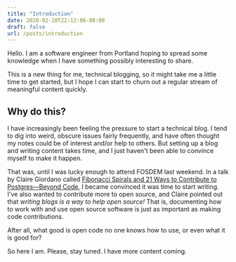 ```yaml
---
title: "Introduction"
date: 2020-02-10T22:12:06-08:00
draft: false
url: /posts/introduction
---
```


Hello. I am a software engineer from Portland hoping to spread some knowledge
when I have something possibly interesting to share.

This is a new thing for me, technical blogging, so it might take me a little
time to get started, but I hope I can start to churn out a regular stream of
meaningful content quickly.

## Why do this?

I have increasingly been feeling the pressure to start a technical blog.  I
tend to dig into weird, obscure issues fairly frequently, and have often
thought my notes could be of interest and/or help to others. But setting up a
blog and writing content takes time, and I just haven't been able to convince
myself to make it happen.

That was, until I was lucky enough to attend FOSDEM last weekend.  In a talk by
Claire Giordano called [Fibonacci Spirals and 21 Ways to Contribute to
Postgres—Beyond
Code](https://fosdem.org/2020/schedule/event/postgresql_fibonacci_spirals_and_21_ways_to_contribute_to_postgres_beyond_code/),
I became convinced it was time to start writing.  I've also wanted to
contribute more to open source, and Claire pointed out that _writing blogs is a
way to help open source!_ That is, documenting how to work with and use open
source software is just as important as making code contributions.

After all, what good is open code no one knows how to use, or even what it is
good for?

So here I am. Please, stay tuned. I have more content coming.
